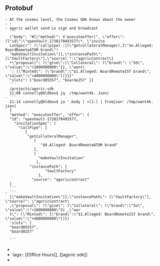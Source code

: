 ## Protobuf
	- At the cosmos level, the Cosmos SDK knows about the owner
	- :
	- agoric wallet send Lo sign and broadcast
	  ```
	  ("body": "#[\"method!": V'executeoffer|", \"offer\": (l"id\":\"openVault-1738170493577\*, \"invita
	  LonSpec\": (\"callpipe) :[[\"getcollateralManager),I\"Se.Alleged: BoardRemoteATOM brand\"!
	  "makeVaultInvitation\"]],\*instancePath\":[\"VaultFactory\"],\"source) ":\"agoricContract\1
	  •\"proposal)": (\"gtve\":(\"Collateral\": (\"brand\": \"SO\", \"value\":\"+1000000000\"}}, \"want)
	  ': (\"Minted\": (\"brand\":\"$1.Alleged: BoardRemoteIST brand\", \"value\":\"+4000000000\"))]}}"
	  "slots": ["board05557", "boarde257" ]}
	  ```
	  /projects/agoric-sdk
	  11:08 connolly@bldbox$ jq. /tmp/want4k. Json|
	- ```
	  11:14 connolly@bldbox$ ja '.body | «[1:] | fromjson' /tmp/want4k. json|
	  { 
	  "method": "executeoffer", "offer": {
	  "1d": "openVault-1738170493577,
	    "invitationSpec": (
	      "callPipe": [
	         [ 
	          "getCollateralManager",
	             [
	                "$0.Alleged: BoardRemoteATOM brand"
	             ],
	             [
	               "makeVaultInvitation"
	              ],
	           "instancePath": [
	                  "VaultFactory"
	               ],
	            "source": "agoriccontract"
	  ]
	  ```
	- ```
	  [\"makeVaultInvitation\"]],\"instancePath\": [\"VaultFactory\"], \"source)": \"agoricContract\
	  ,\"proposal\": (\"give\": (\"Collateral\": (\"brand\":\"So\", \"value\":\"+1000000000\"3) ,\"war
	  t\": (\"Minted\": [\"brand\":\"$1.Alleged: BoardRemoteIST brand\", \"value\":\"+4000000000\*]]})
	  'slots": [
	  "board05557",
	  "board0257"
	  
	  ```
-
- tags:: [[Office Hours]], [[agoric sdk]]
-